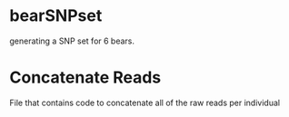 # bearSNPset
generating a SNP set for 6 bears. 

# Concatenate Reads 
File that contains code to concatenate all of the raw reads per individual
